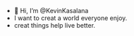 - 👋 Hi, I’m @KevinKasalana
- I want to creat a world everyone enjoy.
- creat things help live better.
<!---
KevinKasalana/KevinKasalana is a ✨ special ✨ repository because its `README.md` (this file) appears on your GitHub profile.
You can click the Preview link to take a look at your changes.
--->
